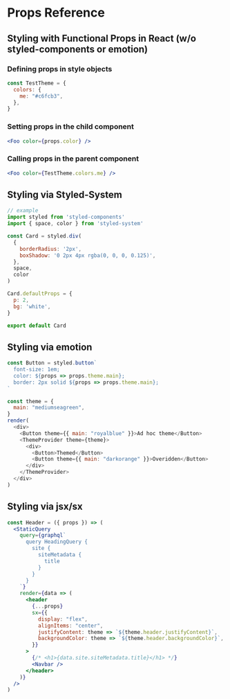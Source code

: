 # Props Reference

## Styling with Functional Props in React (w/o styled-components or emotion)

### Defining props in style objects

```jsx
const TestTheme = {
  colors: {
    me: "#c6fcb3",
  },
}
```

### Setting props in the child component

```jsx
<Foo color={props.color} />
```

### Calling props in the parent component

```jsx
<Foo color={TestTheme.colors.me} />
```

## Styling via Styled-System

```javascript
// example
import styled from 'styled-components'
import { space, color } from 'styled-system'

const Card = styled.div(
  {
    borderRadius: '2px',
    boxShadow: '0 2px 4px rgba(0, 0, 0, 0.125)',
  },
  space,
  color
)

Card.defaultProps = {
  p: 2,
  bg: 'white',
}

export default Card
```


## Styling via emotion

```javascript
const Button = styled.button`
  font-size: 1em;
  color: ${props => props.theme.main};
  border: 2px solid ${props => props.theme.main};
`

const theme = {
  main: "mediumseagreen",
}
render(
  <div>
    <Button theme={{ main: "royalblue" }}>Ad hoc theme</Button>
    <ThemeProvider theme={theme}>
      <div>
        <Button>Themed</Button>
        <Button theme={{ main: "darkorange" }}>Overidden</Button>
      </div>
    </ThemeProvider>
  </div>
)
```

## Styling via jsx/sx

```jsx
const Header = ({ props }) => (
  <StaticQuery
    query={graphql`
      query HeadingQuery {
        site {
          siteMetadata {
            title
          }
        }
      }
    `}
    render={data => (
      <header
        {...props}
        sx={{
          display: "flex",
          alignItems: "center",
          justifyContent: theme => `${theme.header.justifyContent}`,
          backgroundColor: theme => `${theme.header.backgroundColor}`,
        }}
      >
        {/* <h1>{data.site.siteMetadata.title}</h1> */}
        <Navbar />
      </header>
    )}
  />
)
```
